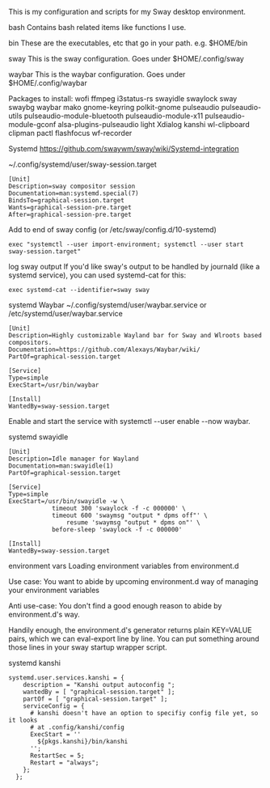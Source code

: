 This is my configuration and scripts for my Sway desktop environment.

bash
  Contains bash related items like functions I use.

bin
  These are the executables, etc that go in your path. e.g. $HOME/bin

sway
  This is the sway configuration. Goes under $HOME/.config/sway

waybar
  This is the waybar configuration. Goes under $HOME/.config/waybar

Packages to install:
wofi
ffmpeg
i3status-rs
swayidle
swaylock
sway
swaybg
waybar
mako
gnome-keyring
polkit-gnome
pulseaudio
pulseaudio-utils
pulseaudio-module-bluetooth
pulseaudio-module-x11
pulseaudio-module-gconf
alsa-plugins-pulseaudio
light
Xdialog
kanshi
wl-clipboard
clipman
pactl
flashfocus
wf-recorder

Systemd
https://github.com/swaywm/sway/wiki/Systemd-integration

~/.config/systemd/user/sway-session.target
~~~
[Unit]
Description=sway compositor session
Documentation=man:systemd.special(7)
BindsTo=graphical-session.target
Wants=graphical-session-pre.target
After=graphical-session-pre.target
~~~

Add to end of sway config (or /etc/sway/config.d/10-systemd)
~~~
exec "systemctl --user import-environment; systemctl --user start sway-session.target"
~~~


log sway output 
If you'd like sway's output to be handled by journald (like a systemd service), you can used systemd-cat for this:
~~~
exec systemd-cat --identifier=sway sway
~~~


systemd Waybar
~/.config/systemd/user/waybar.service or /etc/systemd/user/waybar.service
~~~
[Unit]
Description=Highly customizable Wayland bar for Sway and Wlroots based compositors.
Documentation=https://github.com/Alexays/Waybar/wiki/
PartOf=graphical-session.target

[Service]
Type=simple
ExecStart=/usr/bin/waybar

[Install]
WantedBy=sway-session.target
~~~
Enable and start the service with systemctl --user enable --now waybar.


systemd swayidle
~~~
[Unit]
Description=Idle manager for Wayland
Documentation=man:swayidle(1)
PartOf=graphical-session.target

[Service]
Type=simple
ExecStart=/usr/bin/swayidle -w \
            timeout 300 'swaylock -f -c 000000' \
            timeout 600 'swaymsg "output * dpms off"' \
                resume 'swaymsg "output * dpms on"' \
            before-sleep 'swaylock -f -c 000000'

[Install]
WantedBy=sway-session.target
~~~


environment vars
Loading environment variables from environment.d

Use case: You want to abide by upcoming environment.d way of managing your environment variables

Anti use-case: You don't find a good enough reason to abide by environment.d's way.

Handily enough, the environment.d's generator returns plain KEY=VALUE pairs, which we can eval-export line by line. You can put something around those lines in your sway startup wrapper script.


systemd kanshi
~~~
systemd.user.services.kanshi = {
    description = "Kanshi output autoconfig ";
    wantedBy = [ "graphical-session.target" ];
    partOf = [ "graphical-session.target" ];
    serviceConfig = {
      # kanshi doesn't have an option to specifiy config file yet, so it looks
      # at .config/kanshi/config
      ExecStart = ''
        ${pkgs.kanshi}/bin/kanshi
      '';
      RestartSec = 5;
      Restart = "always";
    };
  };
~~~

